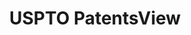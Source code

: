 ---
bigquery: https://console.cloud.google.com/bigquery?p=patents-public-data&d=patentsview&page=dataset
citation: Attribution should be given to PatentsView for use, distribution, or derivative
  works.
code: https://github.com/CSSIP-AIR/PatentsView-Code-Snippets/
contributors: USPTO
cost: None
description: 'PatentsView includes US patent data including raw data (summaries, applications,
  pregrant applications), disambugations of inventors and assignees, and inventor
  gender estimates.  Also foreign priority data, # of figures and sheets, and government
  interest statements.'
documentation: https://patentsview.org/query/builder-faqs
last_edit: 04/05/2022, 17:49:51
location: https://patentsview.org/
maintained_by: USPTO
record_creation_timestamp: 12/2/2020 17:20:46
schema_fields:
- disamb_assignee_id_20200331
- disamb_assignee_id_20191008
- level_one
- country_transformed
- field_title
- role
- title
- num
- disamb_inventor_id_20191008
- series_code
- date
- classification_data_source
- subsection_id
- category
- country
- subcategory_id
- disamb_assignee_id_20200929
- rawinventor_id
- name
- disamb_inventor_id_20180528
- lname
- attribution_status
- subclass
- fname
- citation_id
- contract_award_number
- state_fips
- length
- sequence
- dependent
- rawassignee_id
- field_id
- assignee_id
- level_two
- disamb_inventor_id_20171226
- city
- f102_date
- disamb_inventor_id_20200630
- male_flag
- longitude
- term_disclaimer
- disclaimer_date
- _371_date
- disamb_inventor_id_20181127
- disamb_inventor_id_20170307
- action_date
- section_id
- category_id
- kind
- group_id
- id
- inventor_id
- disamb_inventor_id_20190820
- male
- type
- disamb_assignee_id_20181127
- term_extension
- disamb_assignee_id_20190312
- disamb_inventor_id_20191231
- patent_id
- county_fips
- exemplary
- organization
- section
- main_group
- abstract
- deceased
- latin_name
- symbol_position
- designation
- name_first
- _102_date
- withdrawn
- text
- organization_id
- disamb_inventor_id_20190312
- classification_status
- state
- application_id
- subclass_id
- latitude
- disamb_inventor_id_20201229
- subgroup_id
- level_three
- disamb_assignee_id_20190820
- publication_number
- disamb_inventor_id_20171003
- disamb_inventor_id_20200331
- sector_title
- num_sheets
- subgroup
- f371_date
- mainclass_id
- classification_level
- county
- disamb_assignee_id_20191231
- disamb_inventor_id_20170808
- doc_type
- num_figures
- reldocno
- rule_47
- group
- term_grant
- lawyer_id
- ipc_version_indicator
- rel_id
- uuid
- status
- name_last
- latlong
- applicant_type
- doctype
- classification_value
- variety
- rawlocation_id
- number
- disamb_assignee_id_20200630
- filename
- ipc_class
- lapse_of_patent
- relkind
- location_id
- gi_statement
- num_claims
- disamb_inventor_id_20200929
shortname: patentsview
tags:
- disambiguation
- United States
- gender
terms_of_use: Creative Commons Attribution 4.0 International License.
timeframe: 1963-1999
title: USPTO PatentsView
uuid: cf1780b1-e265-4e49-8d1d-83b9cfe0fd9a
---